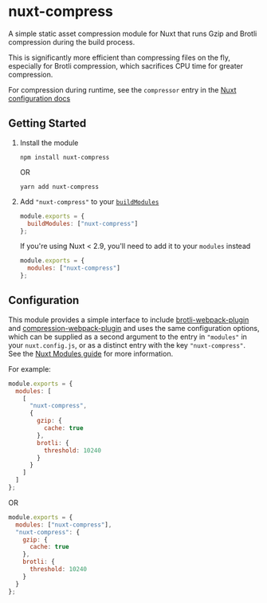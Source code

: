 # nuxt-compress

A simple static asset compression module for Nuxt that runs Gzip and Brotli
compression during the build process.

This is significantly more efficient than compressing files on the fly,
especially for Brotli compression, which sacrifices CPU time for greater
compression.

For compression during runtime, see the `compressor` entry in the
[Nuxt configuration docs](https://nuxtjs.org/api/configuration-render/#compressor)

## Getting Started

1. Install the module

   ```console
   npm install nuxt-compress
   ```

   OR

   ```console
   yarn add nuxt-compress
   ```

2. Add `"nuxt-compress"` to your
[`buildModules`](https://nuxtjs.org/docs/2.x/configuration-glossary/configuration-modules#buildmodules)

   ```js
   module.exports = {
     buildModules: ["nuxt-compress"]
   };
   ```

   If you're using Nuxt < 2.9, you'll need to add it to your `modules` instead

   ```js
   module.exports = {
     modules: ["nuxt-compress"]
   };
   ```

## Configuration

This module provides a simple interface to include
[brotli-webpack-plugin](https://github.com/mynameiswhm/brotli-webpack-plugin)
and
[compression-webpack-plugin](https://github.com/webpack-contrib/compression-webpack-plugin)
and uses the same configuration options, which can be supplied as a
second argument to the entry in `"modules"` in your `nuxt.config.js`, or as
a distinct entry with the key `"nuxt-compress"`. See the
[Nuxt Modules guide](https://nuxtjs.org/guide/modules/) for more information.

For example:

```js
module.exports = {
  modules: [
    [
      "nuxt-compress",
      {
        gzip: {
          cache: true
        },
        brotli: {
          threshold: 10240
        }
      }
    ]
  ]
};
```

OR

```js
module.exports = {
  modules: ["nuxt-compress"],
  "nuxt-compress": {
    gzip: {
      cache: true
    },
    brotli: {
      threshold: 10240
    }
  }
};
```
